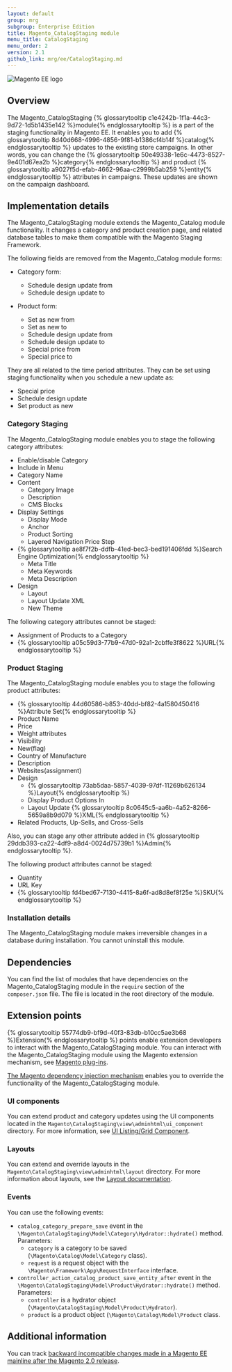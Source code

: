 ```yaml
---
layout: default
group: mrg
subgroup: Enterprise Edition
title: Magento_CatalogStaging module
menu_title: CatalogStaging
menu_order: 2
version: 2.1
github_link: mrg/ee/CatalogStaging.md
---
```


![Magento EE logo]({{site.baseurl}}common/images/ee-only_large.png)

## Overview

The Magento_CatalogStaging {% glossarytooltip c1e4242b-1f1a-44c3-9d72-1d5b1435e142 %}module{% endglossarytooltip %} is a part of the staging functionality in Magento EE. It enables you to add {% glossarytooltip 8d40d668-4996-4856-9f81-b1386cf4b14f %}catalog{% endglossarytooltip %} updates to the existing store campaigns. In other words, you can change the {% glossarytooltip 50e49338-1e6c-4473-8527-9e401d67ea2b %}category{% endglossarytooltip %} and product {% glossarytooltip a9027f5d-efab-4662-96aa-c2999b5ab259 %}entity{% endglossarytooltip %} attributes in campaigns. These updates are shown on the campaign dashboard.

## Implementation details

The Magento_CatalogStaging module extends the Magento_Catalog module functionality. It changes a category and product creation page, and related database tables to make them compatible with the Magento Staging Framework.

The following fields are removed from the Magento_Catalog module forms:

- Category form:
  - Schedule design update from
  - Schedule design update to

- Product form:
  - Set as new from
  - Set as new to
  - Schedule design update from
  - Schedule design update to
  - Special price from
  - Special price to

They are all related to the time period attributes. They can be set using staging functionality when you schedule a new update as:

- Special price
- Schedule design update
- Set product as new

### Category Staging

The Magento_CatalogStaging module enables you to stage the following category attributes:

- Enable/disable Category
- Include in Menu
- Category Name
- Content
    - Category Image
    - Description
    - CMS Blocks
- Display Settings
    - Display Mode
    - Anchor
    - Product Sorting
    - Layered Navigation Price Step
- {% glossarytooltip ae8f7f2b-ddfb-41ed-bec3-bed191406fdd %}Search Engine Optimization{% endglossarytooltip %}
    - Meta Title
    - Meta Keywords
    - Meta Description
- Design
    - Layout
    - Layout Update XML
    - New Theme

The following category attributes cannot be staged:

- Assignment of Products to a Category
- {% glossarytooltip a05c59d3-77b9-47d0-92a1-2cbffe3f8622 %}URL{% endglossarytooltip %}

### Product Staging

The Magento_CatalogStaging module enables you to stage the following product attributes:

- {% glossarytooltip 44d60586-b853-40dd-bf82-4a1580450416 %}Attribute Set{% endglossarytooltip %}
- Product Name
- Price
- Weight attributes
- Visibility
- New(flag)
- Country of Manufacture
- Description
- Websites(assignment)
- Design
  - {% glossarytooltip 73ab5daa-5857-4039-97df-11269b626134 %}Layout{% endglossarytooltip %}
  - Display Product Options In
  - Layout Update {% glossarytooltip 8c0645c5-aa6b-4a52-8266-5659a8b9d079 %}XML{% endglossarytooltip %}
- Related Products, Up-Sells, and Cross-Sells

Also, you can stage any other attribute added in {% glossarytooltip 29ddb393-ca22-4df9-a8d4-0024d75739b1 %}Admin{% endglossarytooltip %}.

The following product attributes cannot be staged:

- Quantity
- URL Key
- {% glossarytooltip fd4bed67-7130-4415-8a6f-ad8d8ef8f25e %}SKU{% endglossarytooltip %}

### Installation details

The Magento_CatalogStaging module makes irreversible changes in a database during installation. You cannot uninstall this module.

## Dependencies

You can find the list of modules that have dependencies on the Magento_CatalogStaging module in the `require` section of the `composer.json` file. The file is located in the root directory of the module.

## Extension points

{% glossarytooltip 55774db9-bf9d-40f3-83db-b10cc5ae3b68 %}Extension{% endglossarytooltip %} points enable extension developers to interact with the Magento_CatalogStaging module. You can interact with the Magento_CatalogStaging module using the Magento extension mechanism, see [Magento plug-ins](http://devdocs.magento.com/guides/v2.1/extension-dev-guide/plugins.html).

[The Magento dependency injection mechanism](http://devdocs.magento.com/guides/v2.1/extension-dev-guide/depend-inj.html) enables you to override the functionality of the Magento_CatalogStaging module.

### UI components

You can extend product and category updates using the UI components located in the `Magento\CatalogStaging\view\adminhtml\ui_component` directory. For more information, see [UI Listing/Grid Component](http://devdocs.magento.com/guides/v2.1/ui-components/ui-listing-grid.html).

### Layouts

You can extend and override layouts in the `Magento\CatalogStaging\view\adminhtml\layout` directory.
For more information about layouts, see the [Layout documentation](http://devdocs.magento.com/guides/v2.1/frontend-dev-guide/layouts/layout-overview.html).

### Events

You can use the following events:

- `catalog_category_prepare_save` event in the `\Magento\CatalogStaging\Model\Category\Hydrator::hydrate()` method. Parameters:
  - `category` is a category to be saved (`\Magento\Catalog\Model\Category` class).
  - `request` is a request object with the `\Magento\Framework\App\RequestInterface` interface.
- `controller_action_catalog_product_save_entity_after` event in the `\Magento\CatalogStaging\Model\Product\Hydrator::hydrate()` method. Parameters:
  - `controller` is a hydrator object (`\Magento\CatalogStaging\Model\Product\Hydrator`).
  - `product` is a product object (`\Magento\Catalog\Model\Product` class.

## Additional information

You can track [backward incompatible changes made in a Magento EE mainline after the Magento 2.0 release](http://devdocs.magento.com/guides/v2.0/release-notes/changes/ee_changes.html).
